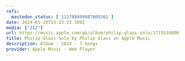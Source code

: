```yaml
---
refs:
  mastodon_status: ['111788490987069361']
date: 2024-01-20T13:23:23.589Z
media: ["212"]
url: https://music.apple.com/gb/album/philip-glass-solo/1715518800
title: Philip Glass Solo by Philip Glass on Apple Music
description: Album · 2024 · 7 Songs
provider: Apple Music - Web Player
---
```



